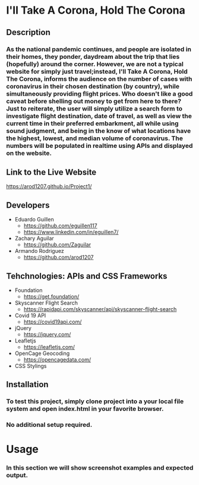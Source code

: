 # I'll Take A Corona, Hold The Corona

## Description
### As the national pandemic continues, and people are isolated in their homes, they ponder, daydream about the trip that lies (hopefully) around the corner. However, we are not a typical website for simply just travel;instead, I'll Take A Corona, Hold The Corona, informs the audience on the number of cases with coronavirus in their chosen destination (by country), while simultaneously providing flight prices. Who doesn't like a good caveat before shelling out money to get from here to there? Just to reiterate, the user will simply utilize a search form to investigate flight destination, date of travel, as well as view the current time in their preferred embarkment, all while using sound judgment, and being in the know of what locations have the highest, lowest, and median volume of coronavirus. The numbers will be populated in realtime using APIs and displayed on the website. 

## Link to the Live Website
https://arod1207.github.io/Project1/


## Developers
* Eduardo Guillen
    * https://github.com/eguillen117
    * https://www.linkedin.com/in/eguillen7/
* Zachary Aguilar
    * https://github.com/Zaguilar
* Armando Rodriguez
    * https://github.com/arod1207

## Tehchnologies: APIs and CSS Frameworks
* Foundation
    * https://get.foundation/
* Skyscanner Flight Search
    * https://rapidapi.com/skyscanner/api/skyscanner-flight-search
* Covid 19 API
    * https://covid19api.com/
* jQuery
    * https://jquery.com/
* Leafletjs
    * https://leafletjs.com/
* OpenCage Geocoding
    * https://opencagedata.com/
* CSS Stylings

## Installation
### To test this project, simply clone project into a your local file system and open index.html in your favorite browser.
### No additional setup required.

# Usage
### In this section we will show screenshot examples and expected output.







